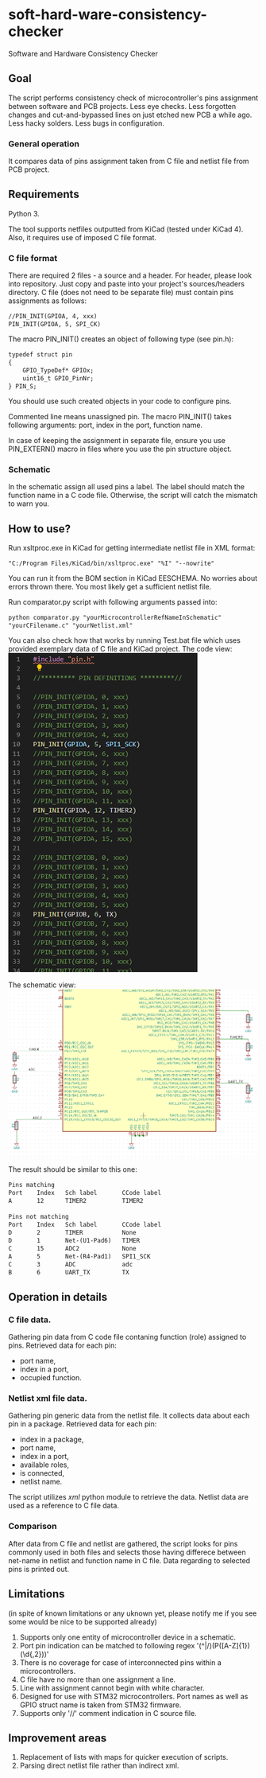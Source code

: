 # soft-hard-ware-consistency-checker
Software and Hardware Consistency Checker

## Goal
The script performs consistency check of microcontroller's pins assignment between software and PCB projects.
Less eye checks. 
Less forgotten changes and cut-and-bypassed lines on just etched new PCB a while ago. 
Less hacky solders.
Less bugs in configuration.

### General operation
It compares data of pins assignment taken from C file and netlist file from PCB project.

## Requirements

Python 3.

The tool supports netfiles outputted from KiCad (tested under KiCad 4).
Also, it requires use of imposed C file format.

### C file format
There are required 2 files - a source and a header.
For header, please look into repository. Just copy and paste into your project's sources/headers directory.
C file (does not need to be separate file) must contain pins assignments as follows:

    //PIN_INIT(GPIOA, 4, xxx)
    PIN_INIT(GPIOA, 5, SPI_CK)

The macro PIN_INIT() creates an object of following type (see pin.h):
    
    typedef struct pin
    {
    	GPIO_TypeDef* GPIOx;
    	uint16_t GPIO_PinNr;
    } PIN_S;

You should use such created objects in your code to configure pins.

Commented line means unassigned pin.
The macro PIN_INIT() takes following arguments:
	port, index in the port, function name.

In case of keeping the assignment in separate file, ensure you use PIN_EXTERN() macro in files where you use the pin structure object.

### Schematic
In the schematic assign all used pins a label.
The label should match the function name in a C code file.
Otherwise, the script will catch the mismatch to warn you.

## How to use?
Run xsltproc.exe in KiCad for getting intermediate netlist file in XML format:

    "C:/Program Files/KiCad/bin/xsltproc.exe" "%I" "--nowrite"

You can run it from the BOM section in KiCad EESCHEMA.
No worries about errors thrown there. You most likely get a sufficient netlist file.
  
Run comparator.py script with following arguments passed into:

    python comparator.py "yourMicrocontrollerRefNameInSchematic" "yourCFilename.c" "yourNetlist.xml"
    
You can also check how that works by running Test.bat file which uses provided exemplary data of C file and KiCad project.
The code view:
![Alt text](docs/CCodeScreenshot.png?raw=true "Title")

The schematic view:
![Alt text](docs/KiCadScreenshot.png?raw=true "Title")

The result should be similar to this one:

    Pins matching
    Port    Index   Sch label       CCode label
    A       12      TIMER2          TIMER2
    
    Pins not matching
    Port    Index   Sch label       CCode label
    D       2       TIMER           None
    D       1       Net-(U1-Pad6)   TIMER
    C       15      ADC2            None
    A       5       Net-(R4-Pad1)   SPI1_SCK
    C       3       ADC             adc
    B       6       UART_TX         TX

## Operation in details
### C file data.
Gathering pin data from C code file contaning function (role) assigned to pins.
Retrieved data for each pin: 

* port name,
* index in a port, 
* occupied function.

### Netlist xml file data.
Gathering pin generic data from the netlist file. It collects data about each pin in a package.
Retrieved data for each pin:

*	index in a package,
*	port name,
*	index in a port,
*	available roles,
*	is connected,
*	netlist name.

The script utilizes *xml* python module to retrieve the data.
Netlist data are used as a reference to C file data.

### Comparison

After data from C file and netlist are gathered, the script looks for pins commonly used in both files and selects those having differece between net-name in netlist and function name in C file. Data regarding to selected pins is printed out.

## Limitations 
(in spite of known limitations or any uknown yet, please notify me if you see some would be nice to be supported already)
1. Supports only one entity of microcontroller device in a schematic.
2. Port pin indication can be matched to following regex '(^|/)(P([A-Z]{1})(\d{,2}))'
3. There is no coverage for case of interconnected pins within a microcontrollers.
4. C file have no more than one assignment a line.
5. Line with assignment cannot begin with white character.
6. Designed for use with STM32 microcontrollers. Port names as well as GPIO struct name is taken from STM32 firmware.
7. Supports only '//' comment indication in C source file.

## Improvement areas
1. Replacement of lists with maps for quicker execution of scripts.
2. Parsing direct netlist file rather than indirect xml.	
